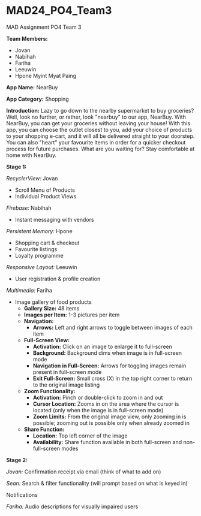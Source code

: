 # MAD24_PO4_Team3

MAD Assignment PO4 Team 3

**Team Members:**
- Jovan
- Nabihah
- Fariha
- Leeuwin
- Hpone Myint Myat Paing

**App Name:** NearBuy

**App Category:** Shopping

**Introduction:**
Lazy to go down to the nearby supermarket to buy groceries? Well, look no further, or rather, look "nearbuy" to our app, NearBuy.
With NearBuy, you can get your groceries without leaving your house!
With this app, you can choose the outlet closest to you, add your choice of products to your shopping e-cart, and it will all be delivered straight to your doorstep.
You can also "heart" your favourite items in order for a quicker checkout process for future purchases.
What are you waiting for? Stay comfortable at home with NearBuy.

**Stage 1:** 

*RecyclerView:* Jovan
- Scroll Menu of Products
- Individual Product Views

*Firebase:* Nabihah
- Instant messaging with vendors

*Persistent Memory:* Hpone
- Shopping cart & checkout
- Favourite listings
- Loyalty programme

*Responsive Layout:* Leeuwin
- User registration & profile creation

*Multimedia:* Fariha
- Image gallery of food products
  - **Gallery Size:** 48 items
  - **Images per Item:** 1-3 pictures per item
  - **Navigation:**
    - **Arrows:** Left and right arrows to toggle between images of each item
  - **Full-Screen View:**
    - **Activation:** Click on an image to enlarge it to full-screen
    - **Background:** Background dims when image is in full-screen mode
    - **Navigation in Full-Screen:** Arrows for toggling images remain present in full-screen mode
    - **Exit Full-Screen:** Small cross (X) in the top right corner to return to the original image listing
  - **Zoom Functionality:**
    - **Activation:** Pinch or double-click to zoom in and out
    - **Cursor Location:** Zooms in on the area where the cursor is located (only when the image is in full-screen mode)
    - **Zoom Limits:** From the original image view, only zooming in is possible; zooming out is possible only when already zoomed in
  - **Share Function:**
    - **Location:** Top left corner of the image
    - **Availability:** Share function available in both full-screen and non-full-screen modes

**Stage 2:**

*Jovan:*
Confirmation receipt via email (think of what to add on)

*Sean:*
Search & filter functionality (will prompt based on what is keyed in)

Notifications

*Fariha:*
Audio descriptions for visually impaired users
